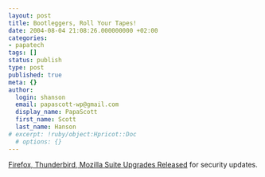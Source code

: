 ```yaml
---
layout: post
title: Bootleggers, Roll Your Tapes!
date: 2004-08-04 21:08:26.000000000 +02:00
categories:
- papatech
tags: []
status: publish
type: post
published: true
meta: {}
author:
  login: shanson
  email: papascott-wp@gmail.com
  display_name: PapaScott
  first_name: Scott
  last_name: Hanson
# excerpt: !ruby/object:Hpricot::Doc
  # options: {}
---
```

<p><a href="http://www.mozillazine.org/talkback.html?article=5132">Firefox, Thunderbird, Mozilla Suite Upgrades Released</a> for security updates.</p>

